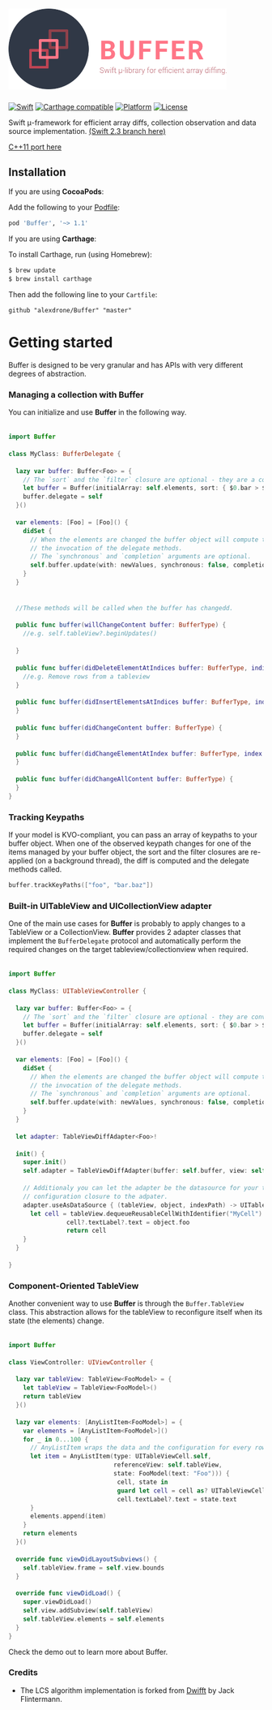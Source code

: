 # <img src="docs/logo.png" width="431" alt="Buffer" />

[![Swift](https://img.shields.io/badge/swift-3.1-orange.svg?style=flat)](#)
[![Carthage compatible](https://img.shields.io/badge/Carthage-compatible-4BC51D.svg?style=flat)](https://github.com/Carthage/Carthage)
[![Platform](https://img.shields.io/badge/platform-ios|macos|tvos|watchos-lightgrey.svg?style=flat)](#)
[![License](https://img.shields.io/badge/license-MIT-blue.svg?style=flat)](https://opensource.org/licenses/MIT)

Swift μ-framework for efficient array diffs, collection observation and data source implementation.
[(Swift 2.3 branch here)](https://github.com/alexdrone/Buffer/tree/swift_2_3)

[C++11 port here](https://github.com/alexdrone/libbuffer)


## Installation
If you are using **CocoaPods**:


Add the following to your [Podfile](https://guides.cocoapods.org/using/the-podfile.html):

```ruby
pod 'Buffer', '~> 1.1'
```

If you are using **Carthage**:


To install Carthage, run (using Homebrew):

```bash
$ brew update
$ brew install carthage
```


Then add the following line to your `Cartfile`:

```
github "alexdrone/Buffer" "master"    
```


# Getting started

Buffer is designed to be very granular and has APIs with very different degrees of abstraction.


### Managing a collection with Buffer

You can initialize and use **Buffer** in the following way.

```swift

import Buffer

class MyClass: BufferDelegate {

  lazy var buffer: Buffer<Foo> = {
    // The `sort` and the `filter` closure are optional - they are a convenient way to map the src array.
    let buffer = Buffer(initialArray: self.elements, sort: { $0.bar > $1.bar }, filter: { $0.isBaz })
    buffer.delegate = self
  }()

  var elements: [Foo] = [Foo]() {
    didSet {
      // When the elements are changed the buffer object will compute the difference and trigger
      // the invocation of the delegate methods.
      // The `synchronous` and `completion` arguments are optional.
      self.buffer.update(with: newValues, synchronous: false, completion: nil)
    }
  }


  //These methods will be called when the buffer has changedd.

  public func buffer(willChangeContent buffer: BufferType) {
    //e.g. self.tableView?.beginUpdates()

  }

  public func buffer(didDeleteElementAtIndices buffer: BufferType, indices: [UInt]) {
    //e.g. Remove rows from a tableview
  }

  public func buffer(didInsertElementsAtIndices buffer: BufferType, indices: [UInt]) {
  }

  public func buffer(didChangeContent buffer: BufferType) {
  }

  public func buffer(didChangeElementAtIndex buffer: BufferType, index: UInt) {
  }

  public func buffer(didChangeAllContent buffer: BufferType) {
  }
}

```

### Tracking Keypaths

If your model is KVO-compliant, you can pass an array of keypaths to your buffer object.
When one of the observed keypath changes for one of the items managed by your buffer object, the sort and the filter closures are re-applied (on a background thread), the diff is computed and the delegate methods called.

```swift
buffer.trackKeyPaths(["foo", "bar.baz"])
```

### Built-in UITableView and UICollectionView adapter

One of the main use cases for **Buffer** is probably to apply changes to a TableView or a CollectionView.
**Buffer** provides 2 adapter classes that implement the `BufferDelegate` protocol and automatically perform the required
changes on the target tableview/collectionview when required.

```swift

import Buffer

class MyClass: UITableViewController {

  lazy var buffer: Buffer<Foo> = {
    // The `sort` and the `filter` closure are optional - they are convenient way to map the src array.
    let buffer = Buffer(initialArray: self.elements, sort: { $0.bar > $1.bar }, filter: { $0.isBaz })
    buffer.delegate = self
  }()

  var elements: [Foo] = [Foo]() {
    didSet {
      // When the elements are changed the buffer object will compute the difference and trigger
      // the invocation of the delegate methods.
      // The `synchronous` and `completion` arguments are optional.
      self.buffer.update(with: newValues, synchronous: false, completion: nil)
    }
  }

  let adapter: TableViewDiffAdapter<Foo>!

  init() {
    super.init()
    self.adapter = TableViewDiffAdapter(buffer: self.buffer, view: self.tableView)

    // Additionaly you can let the adapter be the datasource for your table view by passing a cell
    // configuration closure to the adpater.
    adapter.useAsDataSource { (tableView, object, indexPath) -> UITableViewCell in
      let cell = tableView.dequeueReusableCellWithIdentifier("MyCell")
	  			cell?.textLabel?.text = object.foo
	  			return cell
    }
  }
  
}


```

### Component-Oriented TableView

Another convenient way to use **Buffer** is through the `Buffer.TableView` class.
This abstraction allows for the tableView to reconfigure itself when its state (the elements) change.

```swift

import Buffer

class ViewController: UIViewController {

  lazy var tableView: TableView<FooModel> = {
    let tableView = TableView<FooModel>()
    return tableView
  }()

  lazy var elements: [AnyListItem<FooModel>] = {
    var elements = [AnyListItem<FooModel>]()
    for _ in 0...100 {
      // AnyListItem wraps the data and the configuration for every row in the tableview.
      let item = AnyListItem(type: UITableViewCell.self,
                             referenceView: self.tableView,
                             state: FooModel(text: "Foo"))) {
                              cell, state in
                              guard let cell = cell as? UITableViewCell else { return }
                              cell.textLabel?.text = state.text
      }
      elements.append(item)
    }
    return elements
  }()

  override func viewDidLayoutSubviews() {
    self.tableView.frame = self.view.bounds
  }

  override func viewDidLoad() {
    super.viewDidLoad()
    self.view.addSubview(self.tableView)
    self.tableView.elements = self.elements
  }
}


```

Check the demo out to learn more about Buffer.

### Credits

- The LCS algorithm implementation is forked from [Dwifft](https://github.com/jflinter/Dwifft) by Jack Flintermann.

